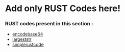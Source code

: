 # Add only RUST Codes here!
### RUST codes present in this section :
- [encodebase64](https://github.com/HKRcodes/Extra-Mile/blob/main/RUST/encodebase64.rs)
- [largeststr](https://github.com/HKRcodes/Extra-Mile/blob/main/RUST/largeststr.rs)
- [simplerustcode](https://github.com/HKRcodes/Extra-Mile/blob/main/RUST/simplerustcode.rs)
